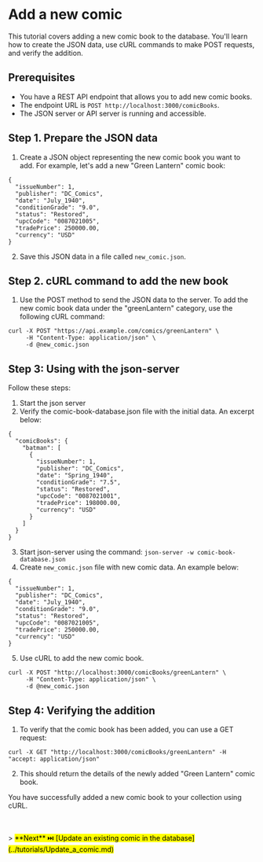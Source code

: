 # Add a new comic

This tutorial covers adding a new comic book to the database. You'll learn how to create the JSON data, use cURL commands to make POST requests, and verify the addition. 

## Prerequisites
- You have a REST API endpoint that allows you to add new comic books.
- The endpoint URL is `POST http://localhost:3000/comicBooks`.
- The JSON server or API server is running and accessible.

## Step 1. Prepare the JSON data
1. Create a JSON object representing the new comic book you want to add. For example, let's add a new "Green Lantern" comic book:

```
{
  "issueNumber": 1,
  "publisher": "DC_Comics",
  "date": "July_1940",
  "conditionGrade": "9.0",
  "status": "Restored",
  "upcCode": "0087021005",
  "tradePrice": 250000.00,
  "currency": "USD"
}
```
2. Save this JSON data in a file called `new_comic.json`.

## Step 2. cURL command to add the new book
1. Use the POST method to send the JSON data to the server. To add the new comic book data under the "greenLantern" category, use the following cURL command:

```
curl -X POST "https://api.example.com/comics/greenLantern" \
     -H "Content-Type: application/json" \
     -d @new_comic.json
```

## Step 3: Using with the json-server
Follow these steps:

1. Start the json server
2. Verify the comic-book-database.json file with the initial data. An excerpt below:

```
{
  "comicBooks": {
    "batman": [
      {
        "issueNumber": 1,
        "publisher": "DC_Comics",
        "date": "Spring_1940",
        "conditionGrade": "7.5",
        "status": "Restored",
        "upcCode": "0087021001",
        "tradePrice": 198000.00,
        "currency": "USD"
      }
    ]
  }
}
```

3. Start json-server using the command: `json-server -w comic-book-database.json`
4. Create `new_comic.json` file with new comic data. An example below:

```   
{
  "issueNumber": 1,
  "publisher": "DC_Comics",
  "date": "July_1940",
  "conditionGrade": "9.0",
  "status": "Restored",
  "upcCode": "0087021005",
  "tradePrice": 250000.00,
  "currency": "USD"
}
```

5. Use cURL to add the new comic book.

```
curl -X POST "http://localhost:3000/comicBooks/greenLantern" \
     -H "Content-Type: application/json" \
     -d @new_comic.json
```

## Step 4: Verifying the addition
1. To verify that the comic book has been added, you can use a GET request:

```
curl -X GET "http://localhost:3000/comicBooks/greenLantern" -H "accept: application/json"
```

2. This should return the details of the newly added "Green Lantern" comic book.

You have successfully added a new comic book to your collection using cURL. 

<br>
<br>
> <mark>**Next** ⏭️ [Update an existing comic in the database](../tutorials/Update_a_comic.md)</mark>
